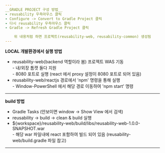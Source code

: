 ```yaml
---
__GRADLE PROJECT 구성 방법__
- reusability 우측마우스 클릭
- Configure -> Convert to Gradle Project 클릭
- 다시 reusability 우측마우스 클릭
- Gradle -> Refresh Gradle Project 클릭

	위 내용처럼 하면 프로젝트(reusability-web, reusability-common) 생성됨
---
```


__LOCAL 개발환경에서 실행 방법__
- reusability-web(backend 역할이라 봄) 프로젝트 WAS 기동
  <br>- 내/외장 톰캣 둘다 지원
  <br>- 8080 포트로 실행 (react 에서 proxy 설정이 8080 포트로 되어 있음)
- reusability-web/reactjs 경로에서 'npm' 명령을 통해 실행
  <br>- Window-PowerShell 에서 해당 경로 이동하여 'npm start' 명령

---

__build 방법__
- Gradle Tasks (안보이면 window -> Show View 에서 검색)
- reusability -> build -> clean & build 실행
- ${workspace}/reusability-web/build/libs/reusability-web-1.0.0-SNAPSHOT.war
  <br>- 해당 war 파일내에 react 포함하여 빌드 되어 있음 (reusability-web/build.gradle 파일 참고)

---
